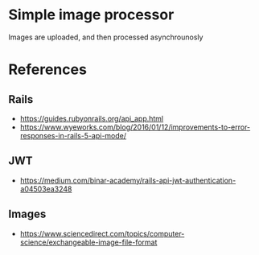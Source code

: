 # Simple image processor

Images are uploaded, and then processed asynchrounosly


# References

## Rails
- https://guides.rubyonrails.org/api_app.html
- https://www.wyeworks.com/blog/2016/01/12/improvements-to-error-responses-in-rails-5-api-mode/

## JWT
- https://medium.com/binar-academy/rails-api-jwt-authentication-a04503ea3248

## Images
- https://www.sciencedirect.com/topics/computer-science/exchangeable-image-file-format
